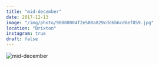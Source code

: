 ```yaml
---
title: "mid-december"
date: 2017-12-13
image: "/img/photo/90880004f2e508a829cdd6b6cd8ef859.jpg"
location: "Brixton"
instagram: true
draft: false
---
```


![mid-december](/img/photo/90880004f2e508a829cdd6b6cd8ef859.jpg)
